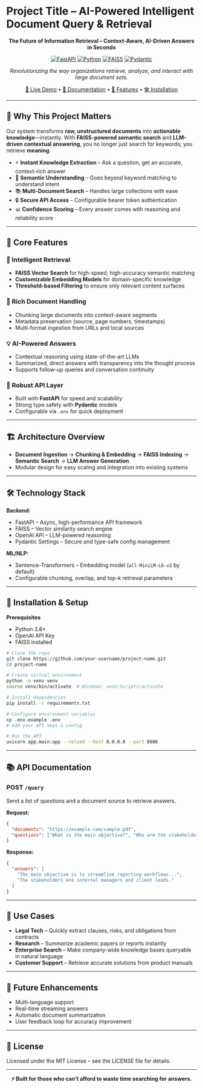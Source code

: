 # Project Title – AI-Powered Intelligent Document Query & Retrieval

<div align="center">

**The Future of Information Retrieval – Context-Aware, AI-Driven Answers in Seconds**

[![FastAPI](https://img.shields.io/badge/FastAPI-009688?style=flat-square\&logo=fastapi\&logoColor=white)](https://fastapi.tiangolo.com/)
[![Python](https://img.shields.io/badge/Python-3776AB?style=flat-square\&logo=python\&logoColor=white)](https://www.python.org/)
[![FAISS](https://img.shields.io/badge/FAISS-005571?style=flat-square\&logoColor=white)](https://github.com/facebookresearch/faiss)
[![Pydantic](https://img.shields.io/badge/Pydantic-4B32C3?style=flat-square\&logoColor=white)](https://docs.pydantic.dev/)

*Revolutionizing the way organizations retrieve, analyze, and interact with large document sets.*

[🚀 Live Demo](#) • [📖 Documentation](#documentation) • [🎯 Features](#features) • [🛠️ Installation](#installation)

</div>

---

## 🌟 Why This Project Matters

Our system transforms **raw, unstructured documents** into **actionable knowledge**—instantly.
With **FAISS-powered semantic search** and **LLM-driven contextual answering**, you no longer just search for keywords; you retrieve **meaning**.

* ⚡ **Instant Knowledge Extraction** – Ask a question, get an accurate, context-rich answer
* 🧠 **Semantic Understanding** – Goes beyond keyword matching to understand intent
* 📚 **Multi-Document Search** – Handles large collections with ease
* 🔒 **Secure API Access** – Configurable bearer token authentication
* 📊 **Confidence Scoring** – Every answer comes with reasoning and reliability score

---

## 🎯 Core Features

### 🤖 Intelligent Retrieval

* **FAISS Vector Search** for high-speed, high-accuracy semantic matching
* **Customizable Embedding Models** for domain-specific knowledge
* **Threshold-based Filtering** to ensure only relevant content surfaces

### 📜 Rich Document Handling

* Chunking large documents into context-aware segments
* Metadata preservation (source, page numbers, timestamps)
* Multi-format ingestion from URLs and local sources

### 💡 AI-Powered Answers

* Contextual reasoning using state-of-the-art LLMs
* Summarized, direct answers with transparency into the thought process
* Supports follow-up queries and conversation continuity

### 🔐 Robust API Layer

* Built with **FastAPI** for speed and scalability
* Strong type safety with **Pydantic** models
* Configurable via `.env` for quick deployment

---

## 🏗️ Architecture Overview

* **Document Ingestion** → **Chunking & Embedding** → **FAISS Indexing** → **Semantic Search** → **LLM Answer Generation**
* Modular design for easy scaling and integration into existing systems

---

## 🛠️ Technology Stack

**Backend:**

* FastAPI – Async, high-performance API framework
* FAISS – Vector similarity search engine
* OpenAI API – LLM-powered reasoning
* Pydantic Settings – Secure and type-safe config management

**ML/NLP:**

* Sentence-Transformers – Embedding model (`all-MiniLM-L6-v2` by default)
* Configurable chunking, overlap, and top-k retrieval parameters

---

## 🚀 Installation & Setup

**Prerequisites**

* Python 3.8+
* OpenAI API Key
* FAISS installed

```bash
# Clone the repo
git clone https://github.com/your-username/project-name.git
cd project-name

# Create virtual environment
python -m venv venv
source venv/bin/activate  # Windows: venv\Scripts\activate

# Install dependencies
pip install -r requirements.txt

# Configure environment variables
cp .env.example .env
# Add your API keys & config

# Run the API
uvicorn app.main:app --reload --host 0.0.0.0 --port 8000
```

---

## 📚 API Documentation

### POST `/query`

Send a list of questions and a document source to retrieve answers.

**Request:**

```json
{
  "documents": "https://example.com/sample.pdf",
  "questions": ["What is the main objective?", "Who are the stakeholders?"]
}
```

**Response:**

```json
{
  "answers": [
    "The main objective is to streamline reporting workflows...",
    "The stakeholders are internal managers and client leads."
  ]
}
```

---

## 🎯 Use Cases

* **Legal Tech** – Quickly extract clauses, risks, and obligations from contracts
* **Research** – Summarize academic papers or reports instantly
* **Enterprise Search** – Make company-wide knowledge bases queryable in natural language
* **Customer Support** – Retrieve accurate solutions from product manuals

---

## 🔮 Future Enhancements

* Multi-language support
* Real-time streaming answers
* Automatic document summarization
* User feedback loop for accuracy improvement

---

## 📄 License

Licensed under the MIT License – see the LICENSE file for details.

---

<div align="center">

**⚡ Built for those who can’t afford to waste time searching for answers.**

</div>
